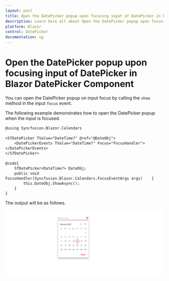 ```yaml
---
layout: post
title: Open the DatePicker popup upon focusing input of DatePicker in Blazor DatePicker Component | Syncfusion
description: Learn here all about Open the DatePicker popup upon focusing input of DatePicker in Syncfusion Blazor DatePicker component and more.
platform: Blazor
control: DatePicker
documentation: ug
---
```


# Open the DatePicker popup upon focusing input of DatePicker in Blazor DatePicker Component

You can open the DatePicker popup on input focus by calling the `show` method in the input `focus` event.

The following example demonstrates how to open the DatePicker popup when the input is focused.

```cshtml
@using Syncfusion.Blazor.Calendars

<SfDatePicker TValue="DateTime?" @ref="@DateObj">
    <DatePickerEvents TValue="DateTime?" Focus="FocusHandler"></DatePickerEvents>
</SfDatePicker>

@code{
    SfDatePicker<DateTime?> DateObj;
    public void FocusHandler(Syncfusion.Blazor.Calendars.FocusEventArgs args)    {
        this.DateObj.ShowAsync();
    }
}
```

The output will be as follows.

![datepicker](../images/openpopup.png)
